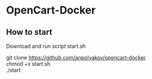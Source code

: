 # OpenCart-Docker

## How to start

Download and run script start.sh

git clone https://github.com/anpolyakov/opencart-docker \
chmod +x start.sh\
./start
